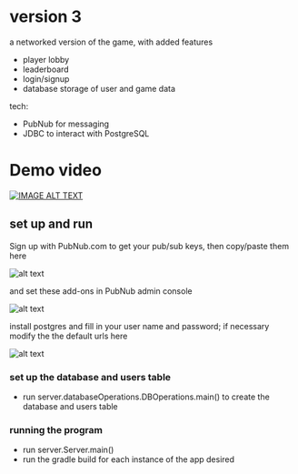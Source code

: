 # version 3

a networked version of the game, with added features
- player lobby 
- leaderboard 
- login/signup
- database storage of user and game data

tech:
- PubNub for messaging
- JDBC to interact with PostgreSQL 


# Demo video
[![IMAGE ALT TEXT](https://github.com/justisketcham/ticTacToeJava/blob/v3/wiki/youtubeDemo.png)](https://www.youtube.com/watch?v=HRSSBLtHc1U "demo")

## set up and run

Sign up with PubNub.com to get your pub/sub keys, then copy/paste them here

![alt text](https://github.com/justisketcham/ticTacToeJava/blob/v3/wiki/pubnub.png)

and set these add-ons in PubNub admin console

![alt text](https://github.com/justisketcham/ticTacToeJava/blob/v3/wiki/pnAddOns.png)

install postgres and fill in your user name and password; if necessary modify the the default urls here

![alt text](https://github.com/justisketcham/ticTacToeJava/blob/v3/wiki/db.png)


### set up the database and users table
- run server.databaseOperations.DBOperations.main() to create the database and users table

### running the program
- run server.Server.main()
- run the gradle build for each instance of the app desired
